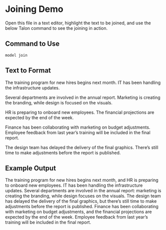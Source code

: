 # Joining Demo

Open this file in a text editor, highlight the text to be joined, and use the below Talon command to see the joining in action.

## Command to Use

`model join`

## Text to Format

The training program for new hires begins next month.
IT has been handling the infrastructure updates.

Several departments are involved in the annual report.
Marketing is creating the branding, while design is focused on the visuals.

HR is preparing to onboard new employees.
The financial projections are expected by the end of the week.

Finance has been collaborating with marketing on budget adjustments.
Employee feedback from last year’s training will be included in the final report.

The design team has delayed the delivery of the final graphics.
There’s still time to make adjustments before the report is published.

## Example Output

The training program for new hires begins next month, and HR is preparing to onboard new employees. IT has been handling the infrastructure updates. Several departments are involved in the annual report: marketing is creating the branding, while design focuses on the visuals. The design team has delayed the delivery of the final graphics, but there’s still time to make adjustments before the report is published. Finance has been collaborating with marketing on budget adjustments, and the financial projections are expected by the end of the week. Employee feedback from last year’s training will be included in the final report.

